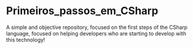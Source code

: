 # Primeiros_passos_em_CSharp
A simple and objective repository, focused on the first steps of the CSharp language, focused on helping developers who are starting to develop with this technology!
